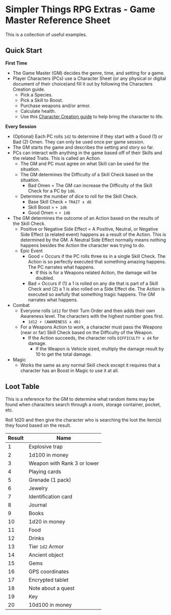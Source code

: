 # Simpler Things RPG Extras - Game Master Reference Sheet

This is a collection of useful examples.

## Quick Start

**First Time**

- The Game Master (GM) decides the genre, time, and setting for a game.
- Player Characters (PCs) use a Character Sheet (or any physical or digital document of their choice)and fill it out by following the Characters Creation guide.
    - Pick a Species.
    - Pick a Skill to Boost.
    - Purchase weapons and/or armor.
    - Calculate health.
    - Use this [Character Creation guide](https://github.com/ekultails/lifepages/blob/master/src/games/tabletop.rst#character-creation) to help bring the character to life.

**Every Session**

- (Optional) Each PC rolls `1d2` to determine if they start with a Good (1) or Bad (2) Omen. They can only be used once per game session.
- The GM starts the game and describes the setting and story so far.
- PCs can interact with anything in the game based off of their Skills and the related Traits. This is called an Action.
    - The GM and PC must agree on what Skill can be used for the situation.
    - The GM determines the Difficulty of a Skill Check based on the situation.
        - Bad Omen = The GM can increase the Difficulty of the Skill Check for a PC by `1d6`.
    - Determine the number of dice to roll for the Skill Check.
        - Base Skill Check = `TRAIT x d6`
        - Skill Boost = `+ 1d6`
        - Good Omen = `+ 1d6`
- The GM determines the outcome of an Action based on the results of the Skill Check.
    - Positive or Negative Side Effect = A Positive, Neutral, or Negative Side Effect (a related event) happens as a result of the Action. This is determined by the GM. A Neutral Side Effect normally means nothing happens besides the Action the character was trying to do.
    - Epic Event
        - Good = Occurs if the PC rolls three `6`s  in a single Skill Check. The Action is so perfectly executed that something amazing happens. The PC narrates what happens.
            - If this is for a Weapons related Action, the damage will be doubled.
        - Bad = Occurs if (1) a 1 is rolled on any die that is part of a Skill Check and (2) a 1 is also rolled on a Side Effect die. The Action is executed so awfully that something tragic happens. The GM narrates what happens.
- Combat
    - Everyone rolls `1d12` for their Turn Order and then adds their own Awareness level. The characters with the highest number goes first.
        - `1d12 + (AWARENESS x d6)`
    - For a Weapons Action to work, a character must pass the Weapons (near or far) Skill Check based on the Difficulty of the Weapon.
        - If the Action succeeds, the character rolls `DIFFICULTY x d4` for damage.
            - If the Weapon is Vehicle sized, multiply the damage result by 10 to get the total damage.
- Magic
    - Works the same as any normal Skill check except it requires that a character has an Boost in Magic to use it at all.

## Loot Table

This is a reference for the GM to determine what random items may be found when characters search through a room, storage container, pocket, etc.

Roll 1d20 and then give the character who is searching the loot the item(s) they found based on the result.

| Result | Name |
| ------ | ---- |
| 1 | Explosive trap |
| 2 | 1d100 in money |
| 3 | Weapon with Rank 3 or lower |
| 4 | Playing cards |
| 5 | Grenade (1 pack) |
| 6 | Jewelry |
| 7 | Identification card |
| 8 | Journal |
| 9 | Books |
| 10 | 1d20 in money
| 11 | Food |
| 12 | Drinks |
| 13 | Tier `1d2` Armor |
| 14 | Ancient object |
| 15 | Gems |
| 16 | GPS coordinates |
| 17 | Encrypted tablet |
| 18 | Note about a quest |
| 19 | Key |
| 20 | 10d100 in money |
